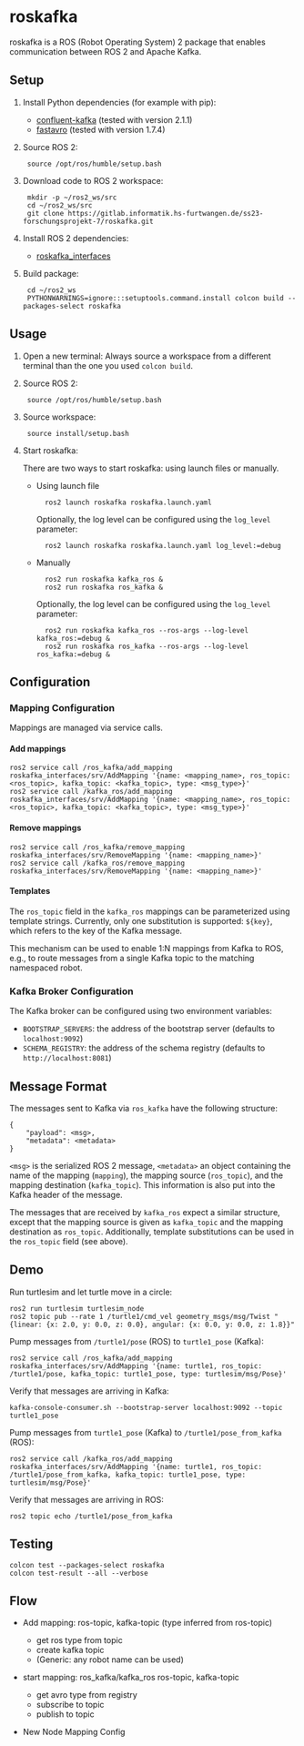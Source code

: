 # roskafka

roskafka is a ROS (Robot Operating System) 2 package that enables communication between ROS 2 and Apache Kafka.

## Setup

1. Install Python dependencies (for example with pip):

    - [confluent-kafka](https://pypi.org/project/confluent-kafka/) (tested with version 2.1.1)
    - [fastavro](https://pypi.org/project/fastavro/) (tested with version 1.7.4)

2. Source ROS 2:

        source /opt/ros/humble/setup.bash

3. Download code to ROS 2 workspace:

        mkdir -p ~/ros2_ws/src
        cd ~/ros2_ws/src
        git clone https://gitlab.informatik.hs-furtwangen.de/ss23-forschungsprojekt-7/roskafka.git

4. Install ROS 2 dependencies:

    - [roskafka_interfaces](https://gitlab.informatik.hs-furtwangen.de/ss23-forschungsprojekt-7/roskafka_interfaces)

5. Build package:

        cd ~/ros2_ws
        PYTHONWARNINGS=ignore:::setuptools.command.install colcon build --packages-select roskafka


## Usage

1. Open a new terminal: Always source a workspace from a different terminal than the one you used `colcon build`.

2. Source ROS 2:

        source /opt/ros/humble/setup.bash

3. Source workspace:

        source install/setup.bash

4. Start roskafka:

    There are two ways to start roskafka: using launch files or manually.

    - Using launch file

            ros2 launch roskafka roskafka.launch.yaml

        Optionally, the log level can be configured using the `log_level` parameter:

            ros2 launch roskafka roskafka.launch.yaml log_level:=debug

    - Manually

            ros2 run roskafka kafka_ros &
            ros2 run roskafka ros_kafka &

        Optionally, the log level can be configured using the `log_level` parameter:

            ros2 run roskafka kafka_ros --ros-args --log-level kafka_ros:=debug &
            ros2 run roskafka ros_kafka --ros-args --log-level ros_kafka:=debug &


## Configuration

### Mapping Configuration

Mappings are managed via service calls.

#### Add mappings

    ros2 service call /ros_kafka/add_mapping roskafka_interfaces/srv/AddMapping '{name: <mapping_name>, ros_topic: <ros_topic>, kafka_topic: <kafka_topic>, type: <msg_type>}'
    ros2 service call /kafka_ros/add_mapping roskafka_interfaces/srv/AddMapping '{name: <mapping_name>, ros_topic: <ros_topic>, kafka_topic: <kafka_topic>, type: <msg_type>}'

#### Remove mappings

    ros2 service call /ros_kafka/remove_mapping roskafka_interfaces/srv/RemoveMapping '{name: <mapping_name>}'
    ros2 service call /kafka_ros/remove_mapping roskafka_interfaces/srv/RemoveMapping '{name: <mapping_name>}'

#### Templates

The `ros_topic` field in the `kafka_ros` mappings can be parameterized using
template strings. Currently, only one substitution is supported: `${key}`,
which refers to the key of the Kafka message.

This mechanism can be used to enable 1:N mappings from Kafka to ROS, e.g., to
route messages from a single Kafka topic to the matching namespaced robot.

### Kafka Broker Configuration

The Kafka broker can be configured using two environment variables:
- `BOOTSTRAP_SERVERS`: the address of the bootstrap server (defaults to
  `localhost:9092`)
- `SCHEMA_REGISTRY`: the address of the schema registry (defaults to
  `http://localhost:8081`)


## Message Format

The messages sent to Kafka via `ros_kafka` have the following structure:

    {
        "payload": <msg>,
        "metadata": <metadata>
    }

`<msg>` is the serialized ROS 2 message, `<metadata>` an object containing the
name of the mapping (`mapping`), the mapping source (`ros_topic`), and the
mapping destination (`kafka_topic`). This information is also put into the
Kafka header of the message.

The messages that are received by `kafka_ros` expect a similar structure,
except that the mapping source is given as `kafka_topic` and the mapping
destination as `ros_topic`. Additionally, template substitutions can be used in
the `ros_topic` field (see above).


## Demo

Run turtlesim and let turtle move in a circle:

    ros2 run turtlesim turtlesim_node
    ros2 topic pub --rate 1 /turtle1/cmd_vel geometry_msgs/msg/Twist "{linear: {x: 2.0, y: 0.0, z: 0.0}, angular: {x: 0.0, y: 0.0, z: 1.8}}"

Pump messages from `/turtle1/pose` (ROS) to `turtle1_pose` (Kafka):

    ros2 service call /ros_kafka/add_mapping roskafka_interfaces/srv/AddMapping '{name: turtle1, ros_topic: /turtle1/pose, kafka_topic: turtle1_pose, type: turtlesim/msg/Pose}'

Verify that messages are arriving in Kafka:

    kafka-console-consumer.sh --bootstrap-server localhost:9092 --topic turtle1_pose

Pump messages from `turtle1_pose` (Kafka) to `/turtle1/pose_from_kafka` (ROS):

    ros2 service call /kafka_ros/add_mapping roskafka_interfaces/srv/AddMapping '{name: turtle1, ros_topic: /turtle1/pose_from_kafka, kafka_topic: turtle1_pose, type: turtlesim/msg/Pose}'

Verify that messages are arriving in ROS:

    ros2 topic echo /turtle1/pose_from_kafka


## Testing

    colcon test --packages-select roskafka
    colcon test-result --all --verbose


## Flow

- Add mapping: ros-topic, kafka-topic (type inferred from ros-topic)
  - get ros type from topic
  - create kafka topic
  - (Generic: any robot name can be used)
- start mapping: ros_kafka/kafka_ros ros-topic, kafka-topic
  - get avro type from registry
  - subscribe to topic
  - publish to topic

- New Node Mapping Config
